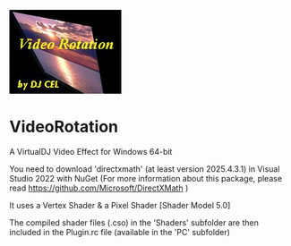 ![logo](https://github.com/djcel/VirtualDJ-VideoRotation-Win64/blob/main/VideoRotation.JPG?raw=true "")
# VideoRotation
A VirtualDJ Video Effect for Windows 64-bit

You need to download 'directxmath' (at least version 2025.4.3.1) in Visual Studio 2022 with NuGet 
(For more information about this package, please read https://github.com/Microsoft/DirectXMath )

It uses a Vertex Shader & a Pixel Shader [Shader Model 5.0]

The compiled shader files (.cso) in the 'Shaders' subfolder are then included in the Plugin.rc file (available in the 'PC' subfolder)
